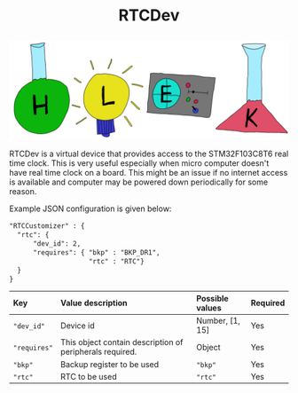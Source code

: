 # <p align="center">RTCDev</p>
<p align="center"><img src="../images/hlek.svg"></p>

RTCDev is a virtual device that provides access to the STM32F103C8T6 real time clock. This is very useful especially when micro computer doesn't have real time clock on a board. This might be an issue if no internet access is available and computer may be powered down periodically for some reason.

Example JSON configuration is given below:
```
"RTCCustomizer" : {
  "rtc": {
      "dev_id": 2,
      "requires": { "bkp" : "BKP_DR1",
                    "rtc" : "RTC"}
  }
}
```

| Key      | Value description | Possible values | Required |
|:---------|:------------------|:----------------|:---------|
| `"dev_id"` | Device id | Number, [1, 15] | Yes |
| `"requires"` | This object contain description of peripherals required. | Object | Yes |
| `"bkp"` | Backup register to be used | `"bkp"` | Yes |
| `"rtc"` | RTC to be used | `"rtc"` | Yes |
